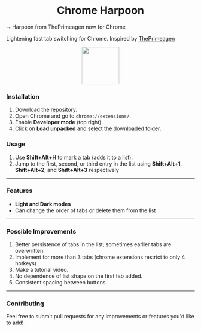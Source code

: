 <div align="center">
  
# Chrome Harpoon

</div>

⇁ Harpoon from ThePrimeagen now for Chrome

Lightening fast tab switching for Chrome. Inspired by [ThePrimeagen](https://github.com/ThePrimeagen/harpoon)

<div align="center">

<img src="(https://github.com/user-attachments/assets/5c57bd03-290e-4485-8100-9e938ad74e59)" width="100" height="100">

</div>

### Installation

1. Download the repository.
2. Open Chrome and go to `chrome://extensions/`.
3. Enable **Developer mode** (top right).
4. Click on **Load unpacked** and select the downloaded folder.

### Usage

1. Use **Shift+Alt+H** to mark a tab (adds it to a list).
2. Jump to the first, second, or third entry in the list using **Shift+Alt+1**, **Shift+Alt+2**, and **Shift+Alt+3** respectively

---

### Features

- **Light and Dark modes**
- Can change the order of tabs or delete them from the list

---

### Possible Improvements

1. Better persistence of tabs in the list; sometimes earlier tabs are overwritten.
2. Implement for more than 3 tabs (chrome extensions restrict to only 4 hotkeys)
3. Make a tutorial video.
4. No dependence of list shape on the first tab added.
5. Consistent spacing between buttons.

---

### Contributing

Feel free to submit pull requests for any improvements or features you'd like to add!

